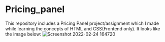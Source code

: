# Pricing_panel
This repository includes a Pricing Panel project/assignment which I made while learning the concepts of HTML and CSS(Frontend only). 
It looks like the image below:
![Screenshot 2022-02-24 164720](https://user-images.githubusercontent.com/81416125/155514389-baf7657f-b590-47d6-8872-f8b36eaac618.jpg)

